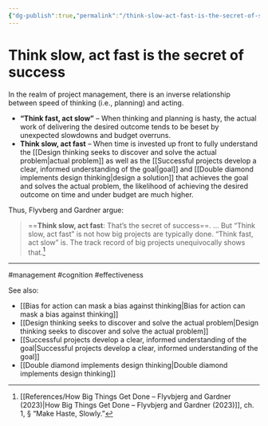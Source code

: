 ```yaml
---
{"dg-publish":true,"permalink":"/think-slow-act-fast-is-the-secret-of-success/"}
---
```



# Think slow, act fast is the secret of success

In the realm of project management, there is an inverse relationship between speed of thinking (i.e., planning) and acting. 

- **“Think fast, act slow”** – When thinking and planning is hasty, the actual work of delivering the desired outcome tends to be beset by unexpected slowdowns and budget overruns.
- **Think slow, act fast** – When time is invested up front to fully understand the [[Design thinking seeks to discover and solve the actual problem\|actual problem]] as well as the [[Successful projects develop a clear, informed understanding of the goal\|goal]] and [[Double diamond implements design thinking\|design a solution]] that achieves the goal and solves the actual problem, the likelihood of achieving the desired outcome on time and under budget are much higher.

Thus, Flyvberg and Gardner argue:

> ==**Think slow, act fast**: That’s the secret of success==. … But “Think slow, act fast” is not how big projects are typically done. “Think fast, act slow” is. The track record of big projects unequivocally shows that.[^1]


---
#management #cognition #effectiveness 

See also:
 - [[Bias for action can mask a bias against thinking\|Bias for action can mask a bias against thinking]]
 - [[Design thinking seeks to discover and solve the actual problem\|Design thinking seeks to discover and solve the actual problem]]
 - [[Successful projects develop a clear, informed understanding of the goal\|Successful projects develop a clear, informed understanding of the goal]]
 - [[Double diamond implements design thinking\|Double diamond implements design thinking]]

[^1]: [[References/How Big Things Get Done – Flyvbjerg and Gardner (2023)\|How Big Things Get Done – Flyvbjerg and Gardner (2023)]], ch. 1, § “Make Haste, Slowly.”